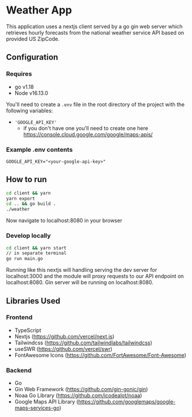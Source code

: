 # Weather App

This application uses a nextjs client served by a go gin web server which retrieves hourly forecasts from the national weather service API based on provided US ZipCode.

## Configuration

### Requires

- go v1.18
- Node v16.13.0

You'll need to create a `.env` file in the root directory of the project with the following variables:

- `'GOOGLE_API_KEY'`
  - if you don't have one you'll need to create one here <https://console.cloud.google.com/google/maps-apis/>

### Example .env contents

```text
GOOGLE_API_KEY="<your-google-api-key>"
```

## How to run

```bash
cd client && yarn
yarn export
cd .. && go build .
./weather 
```

Now navigate to localhost:8080 in your browser

### Develop locally

```bash
cd client && yarn start
// in separate terminal
go run main.go
```

Running like this nextjs will handling serving the dev server for localhost:3000 and the module will proxy requests to our API endpoint on localhost:8080.
Gin server will be running on localhost:8080.

## Libraries Used

### Frontend

- TypeScript
- Nextjs (<https://github.com/vercel/next.js>)
- Tailwindcss (<https://github.com/tailwindlabs/tailwindcss>)
- useSWR (<https://github.com/vercel/swr>)
- FontAwesome Icons (<https://github.com/FortAwesome/Font-Awesome>)

### Backend

- Go
- Gin Web Framework (<https://github.com/gin-gonic/gin>)
- Noaa Go Library (<https://github.com/icodealot/noaa>)
- Google Maps API Library (<https://github.com/googlemaps/google-maps-services-go>)
